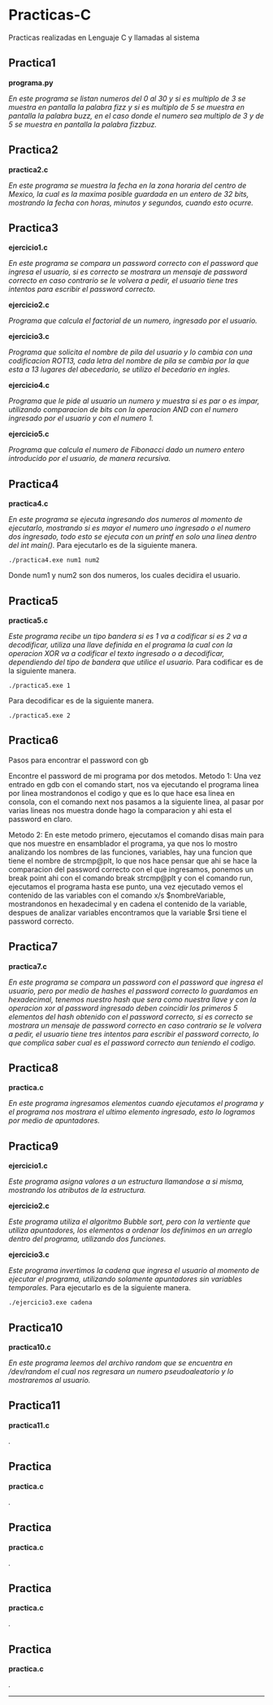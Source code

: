 # Practicas-C
Practicas realizadas en Lenguaje C y llamadas al sistema

## Practica1 
**programa.py**

_En este programa se listan numeros del 0 al 30 y si es multiplo de 3 se muestra en pantalla la palabra fizz y si es multiplo de 
5 se muestra en pantalla la palabra buzz, en el caso donde el numero sea multiplo de 3 y de 5 se muestra en pantalla la palabra 
fizzbuz._

## Practica2 
**practica2.c**

_En este programa se muestra la fecha en la zona horaria del centro de Mexico, la cual es la maxima posible guardada en un entero de 32 bits, mostrando la fecha con horas, minutos y segundos, cuando esto ocurre._

## Practica3
**ejercicio1.c**

_En este programa se compara un password correcto con el password que ingresa el usuario, si es correcto se mostrara un mensaje de password correcto en caso contrario se le volvera a pedir, el usuario tiene tres intentos para escribir el password correcto._

**ejercicio2.c**

_Programa que calcula el factorial de un numero, ingresado por el usuario._

**ejercicio3.c**

_Programa que solicita el nombre de pila del usuario y lo cambia con una codificacion ROT13, cada letra del nombre de pila se cambia por la que esta a 13 lugares del abecedario, se utilizo el becedario en ingles._

**ejercicio4.c**

_Programa que le pide al usuario un numero y muestra si es par o es impar, utilizando comparacion de bits con la operacion AND con el numero ingresado por el usuario y con el numero 1._

**ejercicio5.c**

_Programa que calcula el numero de Fibonacci dado un numero entero introducido por el usuario, de manera recursiva._

## Practica4
**practica4.c**

_En este programa se ejecuta ingresando dos numeros al momento de ejecutarlo, mostrando si es mayor el numero uno ingresado o el numero dos ingresado, todo esto se ejecuta con un printf en solo una linea dentro del int main()._
Para ejecutarlo es de la siguiente manera.
```
./practica4.exe num1 num2
```
Donde num1 y num2 son dos numeros, los cuales decidira el usuario.

## Practica5
**practica5.c**

_Este programa recibe un tipo bandera si es 1 va a codificar si es 2 va a decodificar, utiliza una llave definida en el programa la cual con la operacion XOR va a codificar el texto ingresado o a decodificar, dependiendo del tipo de bandera que utilice el usuario._
Para codificar es de la siguiente manera.
```
./practica5.exe 1
```
Para decodificar es de la siguiente manera.
```
./practica5.exe 2
```

## Practica6

Pasos para encontrar el password con gb

Encontre el password de mi programa por dos metodos.
Metodo 1:
	Una vez entrado en gdb con el comando start, nos va ejecutando el programa linea por linea mostrandonos el codigo y que es lo que 		hace esa linea en consola, con el comando next nos pasamos a la siguiente linea, al pasar por varias lineas nos muestra donde hago 		la comparacion y ahi esta el password en claro.

Metodo 2:
	En este metodo primero, ejecutamos el comando disas main para que nos muestre en ensamblador el programa, ya que nos lo mostro 		analizando los nombres de las funciones, variables, hay una funcion que tiene el nombre de strcmp@plt, lo que nos hace pensar que 		ahi se hace la comparacion del password correcto con el que ingresamos, ponemos un break point ahi con el comando break strcmp@plt y 		con el comando run, ejecutamos el programa hasta ese punto, una vez ejecutado vemos el contenido de las variables con el comando x/s 		$nombreVariable, mostrandonos en hexadecimal y en cadena el contenido de la variable, despues de analizar variables encontramos que 		la variable $rsi tiene el password correcto.

## Practica7
**practica7.c**

_En este programa se compara un password con el password que ingresa el usuario, pero por medio de hashes el password correcto lo guardamos en hexadecimal, tenemos nuestro hash que sera como nuestra llave y con la operacion xor al password ingresado deben coincidir los primeros 5 elementos del hash obtenido con el password correcto, si es correcto se mostrara un mensaje de password correcto en caso contrario se le volvera a pedir, el usuario tiene tres intentos para escribir el password correcto, lo que complica saber cual es el password correcto aun teniendo el codigo._

## Practica8
**practica.c**

_En este programa ingresamos elementos cuando ejecutamos el programa y el programa nos mostrara el ultimo elemento ingresado, esto lo logramos por medio de apuntadores._

## Practica9
**ejercicio1.c**

_Este programa asigna valores a un estructura llamandose a si misma, mostrando los atributos de la estructura._

**ejercicio2.c**

_Este programa utiliza el algoritmo Bubble sort, pero con la vertiente que utiliza apuntadores, los elementos a ordenar los definimos en un arreglo dentro del programa, utilizando dos funciones._

**ejercicio3.c**

_Este programa invertimos la cadena que ingresa el usuario al momento de ejecutar el programa, utilizando solamente apuntadores sin variables temporales._
Para ejecutarlo es de la siguiente manera.
```
./ejercicio3.exe cadena
```

## Practica10
**practica10.c**

_En este programa leemos del archivo random que se encuentra en /dev/random el cual nos regresara un numero pseudoaleatorio y lo mostraremos al usuario._

## Practica11
**practica11.c**

_._

## Practica
**practica.c**

_._

## Practica
**practica.c**

_._

## Practica
**practica.c**

_._

## Practica
**practica.c**

_._

---
